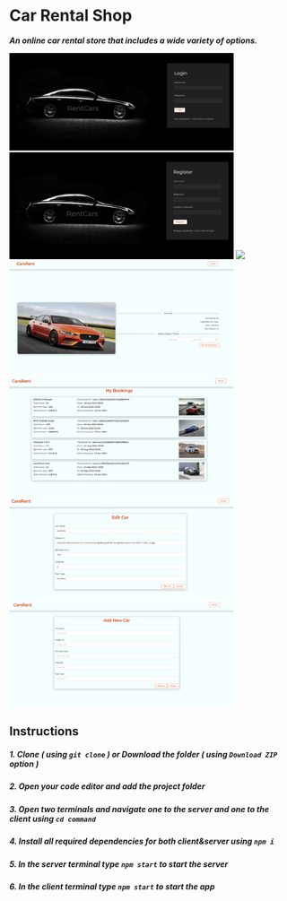 # Car Rental Shop
***An online car rental store that includes a wide variety of options.***

<img src="./images/1.PNG" width=400>
<img src="./images/2.PNG" width=400>
<img src="./images/3.PNG" width=400>
<img src="./images/4.PNG"width=400>
<img src="./images/5.PNG" width=400>
<img src="./images/6.PNG" width=400>
<img src="./images/7.PNG" width=400>

## Instructions
##### 1. Clone ***( using `git clone` )*** or Download the folder ***( using ***`Download ZIP`*** option )*** #####
##### 2. Open your code editor and add the project folder #####
##### 3. Open two terminals and navigate one to the server and one to the client using ***`cd command`*** #####
##### 4. Install all required dependencies for both client&server using ***`npm i`*** #####
##### 5. In the server terminal type ***`npm start`*** to start the server #####
##### 6. In the client terminal type ***`npm start`*** to start the app #####


